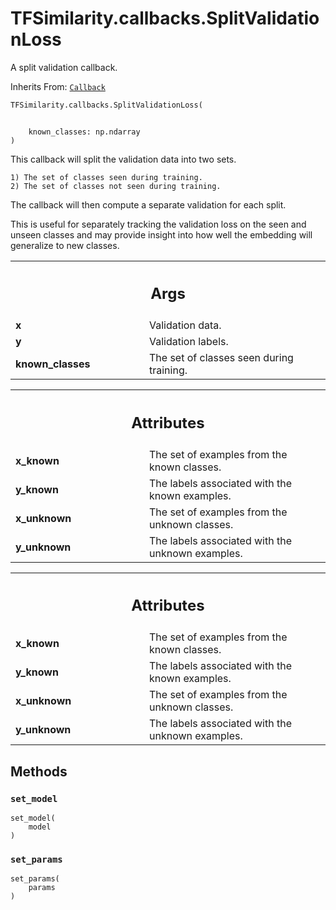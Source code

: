# TFSimilarity.callbacks.SplitValidationLoss





A split validation callback.

Inherits From: [`Callback`](../../TFSimilarity/callbacks/Callback.md)

```python
TFSimilarity.callbacks.SplitValidationLoss(
```

```

    known_classes: np.ndarray
)
```



<!-- Placeholder for "Used in" -->

This callback will split the validation data into two sets.

    1) The set of classes seen during training.
    2) The set of classes not seen during training.

The callback will then compute a separate validation for each split.

This is useful for separately tracking the validation loss on the seen and
unseen classes and may provide insight into how well the embedding will
generalize to new classes.

<!-- Tabular view -->
 <table class="responsive fixed orange">
<colgroup><col width="214px"><col></colgroup>
<tr><th colspan="2"><h2 class="add-link">Args</h2></th></tr>

<tr>
<td>
<b>x</b>
</td>
<td>
Validation data.
</td>
</tr><tr>
<td>
<b>y</b>
</td>
<td>
Validation labels.
</td>
</tr><tr>
<td>
<b>known_classes</b>
</td>
<td>
The set of classes seen during training.
</td>
</tr>
</table>



<!-- Tabular view -->
 <table class="responsive fixed orange">
<colgroup><col width="214px"><col></colgroup>
<tr><th colspan="2"><h2 class="add-link">Attributes</h2></th></tr>

<tr>
<td>
<b>x_known</b>
</td>
<td>
The set of examples from the known classes.
</td>
</tr><tr>
<td>
<b>y_known</b>
</td>
<td>
The labels associated with the known examples.
</td>
</tr><tr>
<td>
<b>x_unknown</b>
</td>
<td>
The set of examples from the unknown classes.
</td>
</tr><tr>
<td>
<b>y_unknown</b>
</td>
<td>
The labels associated with the unknown examples.
</td>
</tr>
</table>





<!-- Tabular view -->
 <table class="responsive fixed orange">
<colgroup><col width="214px"><col></colgroup>
<tr><th colspan="2"><h2 class="add-link">Attributes</h2></th></tr>

<tr>
<td>
<b>x_known</b>
</td>
<td>
The set of examples from the known classes.
</td>
</tr><tr>
<td>
<b>y_known</b>
</td>
<td>
The labels associated with the known examples.
</td>
</tr><tr>
<td>
<b>x_unknown</b>
</td>
<td>
The set of examples from the unknown classes.
</td>
</tr><tr>
<td>
<b>y_unknown</b>
</td>
<td>
The labels associated with the unknown examples.
</td>
</tr>
</table>



## Methods

<h3 id="set_model"><code>set_model</code></h3>

<pre class="devsite-click-to-copy prettyprint lang-py tfo-signature-link">
<code>set_model(
    model
)
</code></pre>




<h3 id="set_params"><code>set_params</code></h3>

<pre class="devsite-click-to-copy prettyprint lang-py tfo-signature-link">
<code>set_params(
    params
)
</code></pre>






